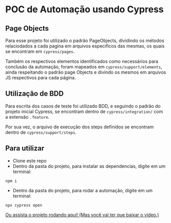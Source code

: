 # POC de Automação usando Cypress

## Page Objects

Para esse projeto foi utilizado o padrão PageObjects, dividindo os métodos relaciodados a cada pagina em arquivos especificos das mesmas, os quais se encontram em ```cypress/pages```. 

Também os respectivos elementos identificados como necessários para conclusão da automação, foram mapeados em ```cypress/support/elements```, ainda respeitando o padrão page Objects e divindo os mesmos em arquivos JS respectivos para cada página.

## Utilização de BDD

Para escrita dos casos de teste foi utilizado BDD, e seguindo o padrão do projeto inicial Cypress, se encontram dentro de ```cypress/integration/``` com a extensão ```.feature```.

Por sua vez, o arquivo de execução dos steps definidos se encontram dentro de ```cypress/support/steps```.

## Para utilizar

- Clone este repo
- Dentro da pasta do projeto, para instalar as dependencias, digite em um terminal:
```shell
npm i
```
- Dentro da pasta do projeto, para rodar a automação, digite em um terminal:
```shell
npx cypress open
```

[Ou assista o projeto rodando aqui! (Mas você vai ter que baixar o vídeo.)](/cypress/videos/flry-auto-working.mp4)
